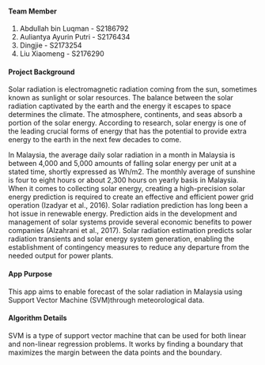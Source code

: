 #### Team Member
1. Abdullah bin Luqman - S2186792 
2. Auliantya Ayurin Putri - S2176434 
3. Dingjie - S2173254 
4. Liu Xiaomeng - S2176290 


#### Project Background
Solar radiation is electromagnetic radiation coming from the sun, sometimes known as sunlight or solar resources. The balance between the solar radiation captivated by the earth and the energy it escapes to space determines the climate. The atmosphere, continents, and seas absorb a portion of the solar energy. According to research, solar energy is one of the leading crucial forms of energy that has the potential to provide extra energy to the earth in the next few decades to come.  

In Malaysia, the average daily solar radiation in a month in Malaysia is between 4,000 and 5,000 amounts of falling solar energy per unit at a stated time, shortly expressed as Wh/m2. The monthly average of sunshine is four to eight hours or about 2,300 hours on yearly basis in Malaysia. When it comes to collecting solar energy, creating a high-precision solar energy prediction is required to create an effective and efficient power grid operation (Izadyar et al., 2016). Solar radiation prediction has long been a hot issue in renewable energy. Prediction aids in the development and management of solar systems provide several economic benefits to power companies (Alzahrani et al., 2017). Solar radiation estimation predicts solar radiation transients and solar energy system generation, enabling the establishment of contingency measures to reduce any departure from the needed output for power plants.


#### App Purpose
This app aims to enable forecast of the solar radiation in Malaysia using Support Vector Machine (SVM)through meteorological data.


#### Algorithm Details
SVM is a type of support vector machine that can be used for both linear and non-linear regression problems. It works by finding a boundary that maximizes the margin between the data points and the boundary.
